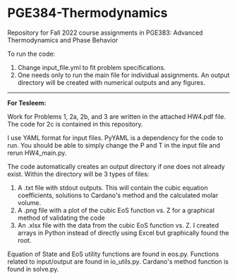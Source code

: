 # PGE384-Thermodynamics
Repository for Fall 2022 course assignments in PGE383: Advanced Thermodynamics and Phase Behavior

To run the code: 
1. Change input_file.yml to fit problem specifications.
2. One needs only to run the main file for individual assignments. An output directory will be created with numerical outputs and any figures.

---
**For Tesleem:**

Work for Problems 1, 2a, 2b, and 3 are written in the attached HW4.pdf file. The code for 2c is contained in this repository.

I use YAML format for input files. PyYAML is a dependency for the code to run. You should be able to simply change the P and T in the input file and rerun HW4_main.py.

The code automatically creates an output directory if one does not already exist. Within the directory will be 3 types of files:
1) A .txt file with stdout outputs. This will contain the cubic equation coefficients, solutions to Cardano's method and the calculated molar volume.
2) A .png file with a plot of the cubic EoS function vs. Z for a graphical method of validating the code
3) An .xlsx file with the data from the cubic EoS function vs. Z. I created arrays in Python instead of directly using Excel but graphically found the root.

Equation of State and EoS utility functions are found in eos.py. Functions related to input/output are found in io_utils.py. Cardano's method function is found in solve.py.



